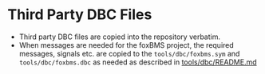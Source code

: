 # Third Party DBC Files

- Third party DBC files are copied into the repository verbatim.
- When messages are needed for the foxBMS project, the required messages,
  signals etc. are copied to the ``tools/dbc/foxbms.sym`` and
  ``tools/dbc/foxbms.dbc`` as needed as described in
  [tools/dbc/README.md](../README.md)
